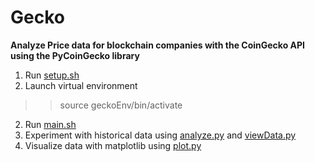 # Gecko

**Analyze Price data for blockchain companies with the CoinGecko API using the PyCoinGecko library**

1. Run [setup.sh](setup.py)
2. Launch virtual environment
>> source geckoEnv/bin/activate
2. Run [main.sh](main.sh)
3. Experiment with historical data using [analyze.py](analyze.py) and [viewData.py](viewData.py)
4. Visualize data with matplotlib using [plot.py](plot.py)

